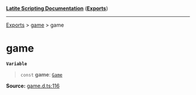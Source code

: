 [**Latite Scripting Documentation**](../../README.md) ([**Exports**](../../exports.md))

---

[Exports](../../exports.md) > [game](../index.md) > game

# game

**`Variable`**

> `const` **game**: [`Game`](../interfaces/interface.Game.md)

**Source:** [game.d.ts:116](https://github.com/LatiteScripting/latitescripting.github.io/blob/a4de419/definitions/game.d.ts#L116)
